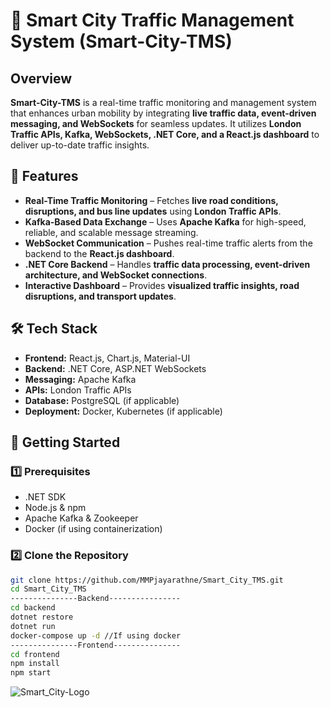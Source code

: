 # 🚦 Smart City Traffic Management System (Smart-City-TMS)

## Overview
**Smart-City-TMS** is a real-time traffic monitoring and management system that enhances urban mobility by integrating **live traffic data, event-driven messaging, and WebSockets** for seamless updates. It utilizes **London Traffic APIs, Kafka, WebSockets, .NET Core, and a React.js dashboard** to deliver up-to-date traffic insights.

## 🔹 Features
- **Real-Time Traffic Monitoring** – Fetches **live road conditions, disruptions, and bus line updates** using **London Traffic APIs**.
- **Kafka-Based Data Exchange** – Uses **Apache Kafka** for high-speed, reliable, and scalable message streaming.
- **WebSocket Communication** – Pushes real-time traffic alerts from the backend to the **React.js dashboard**.
- **.NET Core Backend** – Handles **traffic data processing, event-driven architecture, and WebSocket connections**.
- **Interactive Dashboard** – Provides **visualized traffic insights, road disruptions, and transport updates**.

## 🛠️ Tech Stack
- **Frontend:** React.js, Chart.js, Material-UI
- **Backend:** .NET Core, ASP.NET WebSockets
- **Messaging:** Apache Kafka
- **APIs:** London Traffic APIs
- **Database:** PostgreSQL (if applicable)
- **Deployment:** Docker, Kubernetes (if applicable)

## 🚀 Getting Started

### 1️⃣ Prerequisites
- .NET SDK
- Node.js & npm
- Apache Kafka & Zookeeper
- Docker (if using containerization)

### 2️⃣ Clone the Repository
```sh
git clone https://github.com/MMPjayarathne/Smart_City_TMS.git
cd Smart_City_TMS
---------------Backend----------------
cd backend
dotnet restore
dotnet run
docker-compose up -d //If using docker
---------------Frontend---------------
cd frontend
npm install
npm start
```
![Smart_City-Logo](https://github.com/user-attachments/assets/58a57d66-f541-4030-b9fb-8e82b6886063)



